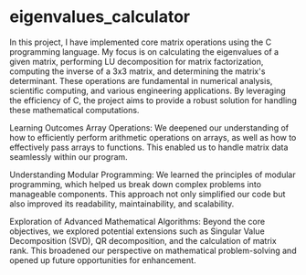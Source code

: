 # eigenvalues_calculator
In this project, I have implemented core matrix operations using the C programming language. My focus is on calculating the eigenvalues of a given matrix, performing LU decomposition for matrix factorization, computing the inverse of a 3x3 matrix, and determining the matrix's determinant. These operations are fundamental in numerical analysis, scientific computing, and various engineering applications. By leveraging the efficiency of C, the project aims to provide a robust solution for handling these mathematical computations.

Learning Outcomes
Array Operations: We deepened our understanding of how to efficiently perform arithmetic operations on arrays, as well as how to effectively pass arrays to functions. This enabled us to handle matrix data seamlessly within our program.

Understanding Modular Programming: We learned the principles of modular programming, which helped us break down complex problems into manageable components. This approach not only simplified our code but also improved its readability, maintainability, and scalability.

Exploration of Advanced Mathematical Algorithms: Beyond the core objectives, we explored potential extensions such as Singular Value Decomposition (SVD), QR decomposition, and the calculation of matrix rank. This broadened our perspective on mathematical problem-solving and opened up future opportunities for enhancement.
